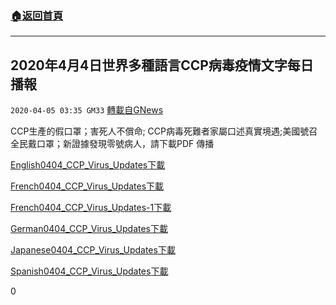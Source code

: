###  [:house:返回首頁](https://github.com/ourhimalayas/txt)
---

## 2020年4月4日世界多種語言CCP病毒疫情文字每日播報
`2020-04-05 03:35 GM33` [轉載自GNews](https://gnews.org/zh-hant/162583/)

CCP生產的假口罩；害死人不償命; CCP病毒死難者家屬口述真實境遇;美國號召全民戴口罩；新證據發現零號病人，請下載PDF 傳播

[English0404\_CCP\_Virus\_Updates](https://s3-ap-northeast-1.amazonaws.com/news.guo.offload.media/wp-content/uploads/2020/04/05033310/English0404_CCP_Virus_Updates.pdf)[下載](https://s3-ap-northeast-1.amazonaws.com/news.guo.offload.media/wp-content/uploads/2020/04/05033310/English0404_CCP_Virus_Updates.pdf)

[French0404\_CCP\_Virus\_Updates](https://s3-ap-northeast-1.amazonaws.com/news.guo.offload.media/wp-content/uploads/2020/04/05033320/French0404_CCP_Virus_Updates.pdf)[下載](https://s3-ap-northeast-1.amazonaws.com/news.guo.offload.media/wp-content/uploads/2020/04/05033320/French0404_CCP_Virus_Updates.pdf)

[French0404\_CCP\_Virus\_Updates-1](https://s3-ap-northeast-1.amazonaws.com/news.guo.offload.media/wp-content/uploads/2020/04/05033328/French0404_CCP_Virus_Updates-1.pdf)[下載](https://s3-ap-northeast-1.amazonaws.com/news.guo.offload.media/wp-content/uploads/2020/04/05033328/French0404_CCP_Virus_Updates-1.pdf)

[German0404\_CCP\_Virus\_Updates](https://s3-ap-northeast-1.amazonaws.com/news.guo.offload.media/wp-content/uploads/2020/04/05033337/German0404_CCP_Virus_Updates.pdf)[下載](https://s3-ap-northeast-1.amazonaws.com/news.guo.offload.media/wp-content/uploads/2020/04/05033337/German0404_CCP_Virus_Updates.pdf)

[Japanese0404\_CCP\_Virus\_Updates](https://s3-ap-northeast-1.amazonaws.com/news.guo.offload.media/wp-content/uploads/2020/04/05033350/Japanese0404_CCP_Virus_Updates.pdf)[下載](https://s3-ap-northeast-1.amazonaws.com/news.guo.offload.media/wp-content/uploads/2020/04/05033350/Japanese0404_CCP_Virus_Updates.pdf)

[Spanish0404\_CCP\_Virus\_Updates](https://s3-ap-northeast-1.amazonaws.com/news.guo.offload.media/wp-content/uploads/2020/04/05033403/Spanish0404_CCP_Virus_Updates.pdf)[下載](https://s3-ap-northeast-1.amazonaws.com/news.guo.offload.media/wp-content/uploads/2020/04/05033403/Spanish0404_CCP_Virus_Updates.pdf)

0
